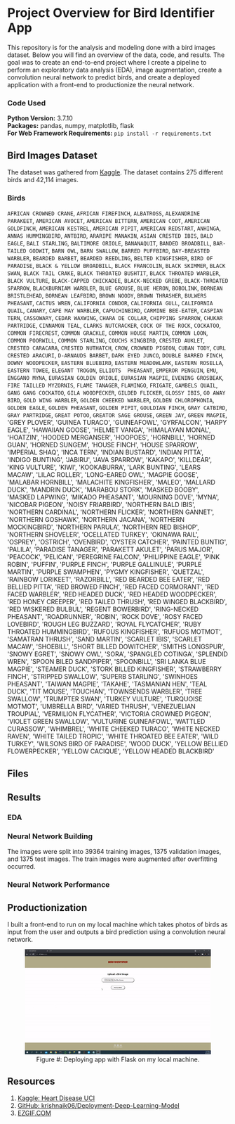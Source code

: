 # Project Overview for Bird Identifier App

This repository is for the analysis and modeling done with a bird images dataset. Below you will find an overview of the data, code, and results. The goal was to create an end-to-end project where I create a pipeline to perform an exploratory data analysis (EDA), image augmentation, create a convolution neural network to predict birds, and create a deployed application with a front-end to productionize the neural network.

### Code Used 

**Python Version:** 3.7.10 <br />
**Packages:** pandas, numpy, matplotlib, flask<br />
**For Web Framework Requirements:**  ```pip install -r requirements.txt```  

## Bird Images Dataset

The dataset was gathered from [Kaggle](https://www.kaggle.com/ronitf/heart-disease-uci). The dataset contains 275 different birds and 42,114 images.

### Birds

`AFRICAN CROWNED CRANE`, `AFRICAN FIREFINCH`, `ALBATROSS`, `ALEXANDRINE PARAKEET`, `AMERICAN AVOCET`, `AMERICAN BITTERN`, `AMERICAN COOT`, `AMERICAN GOLDFINCH`, `AMERICAN KESTREL`, `AMERICAN PIPIT`, `AMERICAN REDSTART`, `ANHINGA`, `ANNAS HUMMINGBIRD`, `ANTBIRD`, `ARARIPE MANAKIN`, `ASIAN CRESTED IBIS`, `BALD EAGLE`, `BALI STARLING`, `BALTIMORE ORIOLE`, `BANANAQUIT`, `BANDED BROADBILL`, `BAR-TAILED GODWIT`, `BARN OWL`, `BARN SWALLOW`, `BARRED PUFFBIRD`, `BAY-BREASTED WARBLER`, `BEARDED BARBET`, `BEARDED REEDLING`, `BELTED KINGFISHER`, `BIRD OF PARADISE`, `BLACK & YELLOW BROADBILL`, `BLACK FRANCOLIN`, `BLACK SKIMMER`, `BLACK SWAN`, `BLACK TAIL CRAKE`, `BLACK THROATED BUSHTIT`, `BLACK THROATED WARBLER`, `BLACK VULTURE`, `BLACK-CAPPED CHICKADEE`, `BLACK-NECKED GREBE`, `BLACK-THROATED SPARROW`, `BLACKBURNIAM WARBLER`, `BLUE GROUSE`, `BLUE HERON`, `BOBOLINK`, `BORNEAN BRISTLEHEAD`, `BORNEAN LEAFBIRD`, `BROWN NOODY`, `BROWN THRASHER`, `BULWERS PHEASANT`, `CACTUS WREN`, `CALIFORNIA CONDOR`, `CALIFORNIA GULL`, `CALIFORNIA QUAIL`, `CANARY`, `CAPE MAY WARBLER`, `CAPUCHINBIRD`, `CARMINE BEE-EATER`, `CASPIAN TERN`, `CASSOWARY`, `CEDAR WAXWING`, `CHARA DE COLLAR`, `CHIPPING SPARROW`, `CHUKAR PARTRIDGE`, `CINNAMON TEAL`, `CLARKS NUTCRACKER`, `COCK OF THE ROCK`, `COCKATOO`, `COMMON FIRECREST`, `COMMON GRACKLE`, `COMMON HOUSE MARTIN`, `COMMON LOON`, `COMMON POORWILL`, `COMMON STARLING`, `COUCHS KINGBIRD`, `CRESTED AUKLET`, `CRESTED CARACARA`, `CRESTED NUTHATCH`, `CROW`, `CROWNED PIGEON`, `CUBAN TODY`, `CURL CRESTED ARACURI`, `D-ARNAUDS BARBET`, `DARK EYED JUNCO`, `DOUBLE BARRED FINCH`, `DOWNY WOODPECKER`, `EASTERN BLUEBIRD`, `EASTERN MEADOWLARK`, `EASTERN ROSELLA`, `EASTERN TOWEE`, `ELEGANT TROGON`, `ELLIOTS  PHEASANT`, `EMPEROR PENGUIN`, `EMU`, `ENGGANO MYNA`, `EURASIAN GOLDEN ORIOLE`, `EURASIAN MAGPIE`, `EVENING GROSBEAK`, `FIRE TAILLED MYZORNIS`, `FLAME TANAGER`, `FLAMINGO`, `FRIGATE`, `GAMBELS QUAIL`, `GANG GANG COCKATOO`, `GILA WOODPECKER`, `GILDED FLICKER`, `GLOSSY IBIS`, `GO AWAY BIRD`, `GOLD WING WARBLER`, `GOLDEN CHEEKED WARBLER`, `GOLDEN CHLOROPHONIA`, `GOLDEN EAGLE`, `GOLDEN PHEASANT`, `GOLDEN PIPIT`, `GOULDIAN FINCH`, `GRAY CATBIRD`, `GRAY PARTRIDGE`, `GREAT POTOO`, `GREATOR SAGE GROUSE`, `GREEN JAY`, `GREEN MAGPIE`,
       'GREY PLOVER', 'GUINEA TURACO', 'GUINEAFOWL', 'GYRFALCON',
       'HARPY EAGLE', 'HAWAIIAN GOOSE', 'HELMET VANGA', 'HIMALAYAN MONAL',
       'HOATZIN', 'HOODED MERGANSER', 'HOOPOES', 'HORNBILL',
       'HORNED GUAN', 'HORNED SUNGEM', 'HOUSE FINCH', 'HOUSE SPARROW',
       'IMPERIAL SHAQ', 'INCA TERN', 'INDIAN BUSTARD', 'INDIAN PITTA',
       'INDIGO BUNTING', 'JABIRU', 'JAVA SPARROW', 'KAKAPO', 'KILLDEAR',
       'KING VULTURE', 'KIWI', 'KOOKABURRA', 'LARK BUNTING',
       'LEARS MACAW', 'LILAC ROLLER', 'LONG-EARED OWL', 'MAGPIE GOOSE',
       'MALABAR HORNBILL', 'MALACHITE KINGFISHER', 'MALEO',
       'MALLARD DUCK', 'MANDRIN DUCK', 'MARABOU STORK', 'MASKED BOOBY',
       'MASKED LAPWING', 'MIKADO  PHEASANT', 'MOURNING DOVE', 'MYNA',
       'NICOBAR PIGEON', 'NOISY FRIARBIRD', 'NORTHERN BALD IBIS',
       'NORTHERN CARDINAL', 'NORTHERN FLICKER', 'NORTHERN GANNET',
       'NORTHERN GOSHAWK', 'NORTHERN JACANA', 'NORTHERN MOCKINGBIRD',
       'NORTHERN PARULA', 'NORTHERN RED BISHOP', 'NORTHERN SHOVELER',
       'OCELLATED TURKEY', 'OKINAWA RAIL', 'OSPREY', 'OSTRICH',
       'OVENBIRD', 'OYSTER CATCHER', 'PAINTED BUNTIG', 'PALILA',
       'PARADISE TANAGER', 'PARAKETT  AKULET', 'PARUS MAJOR', 'PEACOCK',
       'PELICAN', 'PEREGRINE FALCON', 'PHILIPPINE EAGLE', 'PINK ROBIN',
       'PUFFIN', 'PURPLE FINCH', 'PURPLE GALLINULE', 'PURPLE MARTIN',
       'PURPLE SWAMPHEN', 'PYGMY KINGFISHER', 'QUETZAL',
       'RAINBOW LORIKEET', 'RAZORBILL', 'RED BEARDED BEE EATER',
       'RED BELLIED PITTA', 'RED BROWED FINCH', 'RED FACED CORMORANT',
       'RED FACED WARBLER', 'RED HEADED DUCK', 'RED HEADED WOODPECKER',
       'RED HONEY CREEPER', 'RED TAILED THRUSH', 'RED WINGED BLACKBIRD',
       'RED WISKERED BULBUL', 'REGENT BOWERBIRD', 'RING-NECKED PHEASANT',
       'ROADRUNNER', 'ROBIN', 'ROCK DOVE', 'ROSY FACED LOVEBIRD',
       'ROUGH LEG BUZZARD', 'ROYAL FLYCATCHER',
       'RUBY THROATED HUMMINGBIRD', 'RUFOUS KINGFISHER', 'RUFUOS MOTMOT',
       'SAMATRAN THRUSH', 'SAND MARTIN', 'SCARLET IBIS', 'SCARLET MACAW',
       'SHOEBILL', 'SHORT BILLED DOWITCHER', 'SMITHS LONGSPUR',
       'SNOWY EGRET', 'SNOWY OWL', 'SORA', 'SPANGLED COTINGA',
       'SPLENDID WREN', 'SPOON BILED SANDPIPER', 'SPOONBILL',
       'SRI LANKA BLUE MAGPIE', 'STEAMER DUCK', 'STORK BILLED KINGFISHER',
       'STRAWBERRY FINCH', 'STRIPPED SWALLOW', 'SUPERB STARLING',
       'SWINHOES PHEASANT', 'TAIWAN MAGPIE', 'TAKAHE', 'TASMANIAN HEN',
       'TEAL DUCK', 'TIT MOUSE', 'TOUCHAN', 'TOWNSENDS WARBLER',
       'TREE SWALLOW', 'TRUMPTER SWAN', 'TURKEY VULTURE',
       'TURQUOISE MOTMOT', 'UMBRELLA BIRD', 'VARIED THRUSH',
       'VENEZUELIAN TROUPIAL', 'VERMILION FLYCATHER',
       'VICTORIA CROWNED PIGEON', 'VIOLET GREEN SWALLOW',
       'VULTURINE GUINEAFOWL', 'WATTLED CURASSOW', 'WHIMBREL',
       'WHITE CHEEKED TURACO', 'WHITE NECKED RAVEN',
       'WHITE TAILED TROPIC', 'WHITE THROATED BEE EATER', 'WILD TURKEY',
       'WILSONS BIRD OF PARADISE', 'WOOD DUCK',
       'YELLOW BELLIED FLOWERPECKER', 'YELLOW CACIQUE',
       'YELLOW HEADED BLACKBIRD'

## Files

## Results

### EDA

### Neural Network Building

The images were split into 39364 training images, 1375 validation images, and 1375 test images. The train images were augmented after overfitting occurred.

### Neural Network Performance

## Productionization

I built a front-end to run on my local machine which takes photos of birds as input from the user and outputs a bird prediction using a convolution neural network.

<div align="center">

<figure>
<img src="images/deployment3.gif"><br/>
  <figcaption>Figure #: Deploying app with Flask on my local machine.</figcaption>
</figure>

</div>

## Resources

1. [Kaggle: Heart Disease UCI](https://www.kaggle.com/ronitf/heart-disease-uci)
2. [GitHub: krishnaik06/Deployment-Deep-Learning-Model](https://github.com/krishnaik06/Deployment-Deep-Learning-Model)
3. [EZGIF.COM](https://ezgif.com/)
